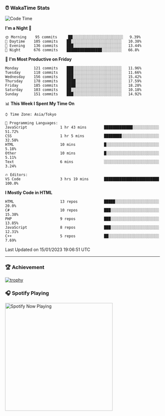### ⏰ WakaTime Stats


<!--START_SECTION:waka-->
![Code Time](http://img.shields.io/badge/Code%20Time-510%20hrs%2022%20mins-blue)

**I'm a Night 🦉** 

```text
🌞 Morning    95 commits     ██░░░░░░░░░░░░░░░░░░░░░░░   9.39% 
🌆 Daytime    105 commits    ██░░░░░░░░░░░░░░░░░░░░░░░   10.38% 
🌃 Evening    136 commits    ███░░░░░░░░░░░░░░░░░░░░░░   13.44% 
🌙 Night      676 commits    ████████████████░░░░░░░░░   66.8%

```
📅 **I'm Most Productive on Friday** 

```text
Monday       121 commits    ███░░░░░░░░░░░░░░░░░░░░░░   11.96% 
Tuesday      118 commits    ███░░░░░░░░░░░░░░░░░░░░░░   11.66% 
Wednesday    156 commits    ███░░░░░░░░░░░░░░░░░░░░░░   15.42% 
Thursday     178 commits    ████░░░░░░░░░░░░░░░░░░░░░   17.59% 
Friday       185 commits    ████░░░░░░░░░░░░░░░░░░░░░   18.28% 
Saturday     103 commits    ██░░░░░░░░░░░░░░░░░░░░░░░   10.18% 
Sunday       151 commits    ███░░░░░░░░░░░░░░░░░░░░░░   14.92%

```


📊 **This Week I Spent My Time On** 

```text
⌚︎ Time Zone: Asia/Tokyo

💬 Programming Languages: 
JavaScript               1 hr 43 mins        █████████████░░░░░░░░░░░░   51.72% 
CSS                      1 hr 5 mins         ████████░░░░░░░░░░░░░░░░░   32.58% 
HTML                     10 mins             █░░░░░░░░░░░░░░░░░░░░░░░░   5.18% 
Other                    10 mins             █░░░░░░░░░░░░░░░░░░░░░░░░   5.11% 
Text                     6 mins              ░░░░░░░░░░░░░░░░░░░░░░░░░   3.24%

🔥 Editors: 
VS Code                  3 hrs 19 mins       █████████████████████████   100.0%

```

**I Mostly Code in HTML** 

```text
HTML                     13 repos            █████░░░░░░░░░░░░░░░░░░░░   20.0% 
C#                       10 repos            ███░░░░░░░░░░░░░░░░░░░░░░   15.38% 
PHP                      9 repos             ███░░░░░░░░░░░░░░░░░░░░░░   13.85% 
JavaScript               8 repos             ███░░░░░░░░░░░░░░░░░░░░░░   12.31% 
C++                      5 repos             ██░░░░░░░░░░░░░░░░░░░░░░░   7.69%

```



 Last Updated on 15/01/2023 19:06:51 UTC
<!--END_SECTION:waka-->

---

### 🏆 Achievement

[![trophy](https://github-profile-trophy.vercel.app/?username=Slime-hatena&theme=flat&no-bg=true&no-frame=true&column=8)](https://github.com/ryo-ma/github-profile-trophy)

### 🎧 Spotify Playing

[<img src="https://spotify-now-playing-slime-hatena.vercel.app/api/spotify-playing" alt="Spotify Now Playing" width="350" />](https://open.spotify.com/user/slime_hatena)

<!--
**Slime-hatena/Slime-hatena** is a ✨ _special_ ✨ repository because its `README.md` (this file) appears on your GitHub profile.

Here are some ideas to get you started:

- 🔭 I’m currently working on ...
- 🌱 I’m currently learning ...
- 👯 I’m looking to collaborate on ...
- 🤔 I’m looking for help with ...
- 💬 Ask me about ...
- 📫 How to reach me: ...
- 😄 Pronouns: ...
- ⚡ Fun fact: ...
-->
